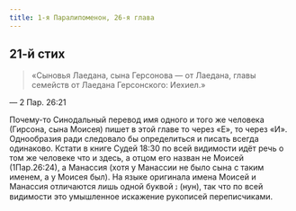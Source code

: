 ```yaml
---
title: 1-я Паралипоменон, 26-я глава
---
```


## 21-й стих

> «Сыновья Лаедана, сына Герсонова — от Лаедана, главы семейств от Лаедана Герсонского: Иехиел.»

— 2 Пар. 26:21

Почему-то Синодальный перевод имя одного и того же человека (Гирсона, сына Моисея) пишет в этой главе
то через «Е», то через «И». Однообразия ради следовало бы определиться и писать всегда одинаково.
Кстати в книге Судей 18:30 по всей видимости идёт речь о том же человеке что и здесь,
а отцом его назван не Моисей (1Пар.26:24), а Манассия (хотя у Манассии не было сына с таким именем,
а у Моисея был). На языке оригинала имена Моисей и Манассия отличаются лишь одной буквой `נ` (нун),
так что по всей видимости это умышленное искажение рукописей переписчиками.
